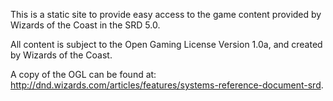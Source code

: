 This is a static site to provide easy access to the game content provided by Wizards of the Coast in the SRD 5.0.

All content is subject to the Open Gaming License Version 1.0a, and created by Wizards of the Coast.

A copy of the OGL can be found at: http://dnd.wizards.com/articles/features/systems-reference-document-srd.